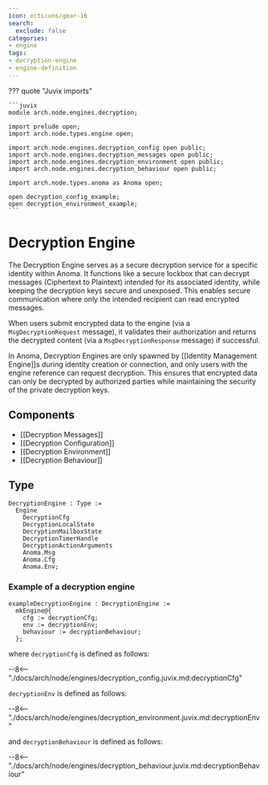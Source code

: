 ```yaml
---
icon: octicons/gear-16
search:
  exclude: false
categories:
- engine
tags:
- decryption-engine
- engine-definition
---
```


??? quote "Juvix imports"

    ```juvix
    module arch.node.engines.decryption;

    import prelude open;
    import arch.node.types.engine open;

    import arch.node.engines.decryption_config open public;
    import arch.node.engines.decryption_messages open public;
    import arch.node.engines.decryption_environment open public;
    import arch.node.engines.decryption_behaviour open public;

    import arch.node.types.anoma as Anoma open;

    open decryption_config_example;
    open decryption_environment_example;
    ```

# Decryption Engine

The Decryption Engine serves as a secure decryption service for a 
specific identity within Anoma. It functions like a secure lockbox 
that can decrypt messages (Ciphertext to Plaintext) intended for its 
associated identity, while keeping the decryption keys secure and 
unexposed. This enables secure communication where only the intended 
recipient can read encrypted messages.

When users submit encrypted data to the engine 
(via a `MsgDecryptionRequest` message), it validates their 
authorization and returns the decrypted content 
(via a `MsgDecryptionResponse` message) if successful. 

In Anoma, Decryption Engines are only spawned by 
[[Identity Management Engine]]s during identity creation or connection, 
and only users with the engine reference can request decryption. This 
ensures that encrypted data can only be decrypted by authorized 
parties while maintaining the security of the private decryption keys.

## Components

- [[Decryption Messages]]
- [[Decryption Configuration]]
- [[Decryption Environment]]
- [[Decryption Behaviour]]

## Type

<!-- --8<-- [start:DecryptionEngine] -->
```juvix
DecryptionEngine : Type :=
  Engine
    DecryptionCfg
    DecryptionLocalState
    DecryptionMailboxState
    DecryptionTimerHandle
    DecryptionActionArguments
    Anoma.Msg
    Anoma.Cfg
    Anoma.Env;
```
<!-- --8<-- [end:DecryptionEngine] -->

### Example of a decryption engine


<!-- --8<-- [start:exampleDecryptionEngine] -->
```juvix
exampleDecryptionEngine : DecryptionEngine :=
  mkEngine@{
    cfg := decryptionCfg;
    env := decryptionEnv;
    behaviour := decryptionBehaviour;
  };
```
<!-- --8<-- [end:exampleDecryptionEngine] -->

where `decryptionCfg` is defined as follows:

--8<-- "./docs/arch/node/engines/decryption_config.juvix.md:decryptionCfg"

`decryptionEnv` is defined as follows:

--8<-- "./docs/arch/node/engines/decryption_environment.juvix.md:decryptionEnv"

and `decryptionBehaviour` is defined as follows:

--8<-- "./docs/arch/node/engines/decryption_behaviour.juvix.md:decryptionBehaviour"
